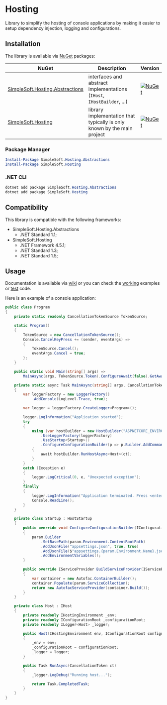 # Hosting
Library to simplify the hosting of console applications by making it easier to setup dependency injection, logging and configurations.

## Installation
The library is available via [NuGet](https://www.nuget.org/packages?q=SimpleSoft.Hosting) packages:

| NuGet | Description | Version |
| --- | --- | --- |
| [SimpleSoft.Hosting.Abstractions](https://www.nuget.org/packages/simplesoft.hosting.abstractions) | interfaces and abstract implementations (`IHost`, `IHostBuilder`, ...) | [![NuGet](https://img.shields.io/nuget/vpre/simplesoft.hosting.abstractions.svg)](https://www.nuget.org/packages/simplesoft.hosting.abstractions) |
| [SimpleSoft.Hosting](https://www.nuget.org/packages/simplesoft.hosting) | library implementation that typically is only known by the main project | [![NuGet](https://img.shields.io/nuget/vpre/simplesoft.hosting.svg)](https://www.nuget.org/packages/simplesoft.hosting) |

### Package Manager
```powershell
Install-Package SimpleSoft.Hosting.Abstractions
Install-Package SimpleSoft.Hosting
```

### .NET CLI
```powershell
dotnet add package SimpleSoft.Hosting.Abstractions
dotnet add package SimpleSoft.Hosting
```
## Compatibility
This library is compatible with the following frameworks:

* SimpleSoft.Hosting.Abstractions
  * .NET Standard 1.1;
* SimpleSoft.Hosting
  * .NET Framework 4.5.1;
  * .NET Standard 1.3;
  * .NET Standard 1.5;

## Usage
Documentation is available via [wiki](https://github.com/simplesoft-pt/Hosting/wiki) or you can check the [working](https://github.com/simplesoft-pt/Hosting/tree/master/work/) examples or [test](https://github.com/simplesoft-pt/Hosting/tree/master/test) code.

Here is an example of a console application:
```csharp
public class Program
{
    private static readonly CancellationTokenSource TokenSource;

    static Program()
    {
        TokenSource = new CancellationTokenSource();
        Console.CancelKeyPress += (sender, eventArgs) =>
        {
            TokenSource.Cancel();
            eventArgs.Cancel = true;
        };
    }

    public static void Main(string[] args) =>
        MainAsync(args, TokenSource.Token).ConfigureAwait(false).GetAwaiter().GetResult();

    private static async Task MainAsync(string[] args, CancellationToken ct)
    {
        var loggerFactory = new LoggerFactory()
            .AddConsole(LogLevel.Trace, true);

        var logger = loggerFactory.CreateLogger<Program>();

        logger.LogInformation("Application started");
        try
        {
            using (var hostBuilder = new HostBuilder("ASPNETCORE_ENVIRONMENT")
                .UseLoggerFactory(loggerFactory)
                .UseStartup<Startup>()
                .ConfigureConfigurationBuilder(p => p.Builder.AddCommandLine(args)))
            {
                await hostBuilder.RunHostAsync<Host>(ct);
            }
        }
        catch (Exception e)
        {
            logger.LogCritical(0, e, "Unexpected exception");
        }
        finally
        {
            logger.LogInformation("Application terminated. Press <enter> to exit...");
            Console.ReadLine();
        }
    }

    private class Startup : HostStartup
    {
        public override void ConfigureConfigurationBuilder(IConfigurationBuilderParam param)
        {
            param.Builder
                .SetBasePath(param.Environment.ContentRootPath)
                .AddJsonFile("appsettings.json", true, true)
                .AddJsonFile($"appsettings.{param.Environment.Name}.json", true, true)
                .AddEnvironmentVariables();
        }

        public override IServiceProvider BuildServiceProvider(IServiceProviderBuilderParam param)
        {
            var container = new Autofac.ContainerBuilder();
            container.Populate(param.ServiceCollection);
            return new AutofacServiceProvider(container.Build());
        }
    }

    private class Host : IHost
    {
        private readonly IHostingEnvironment _env;
        private readonly IConfigurationRoot _configurationRoot;
        private readonly ILogger<Host> _logger;

        public Host(IHostingEnvironment env, IConfigurationRoot configurationRoot, ILogger<Host> logger)
        {
            _env = env;
            _configurationRoot = configurationRoot;
            _logger = logger;
        }

        public Task RunAsync(CancellationToken ct)
        {
            _logger.LogDebug("Running host...");

            return Task.CompletedTask;
        }
    }
}
```
